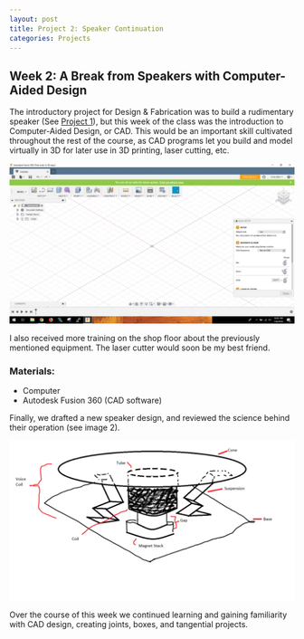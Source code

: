 ```yaml
---
layout: post
title: Project 2: Speaker Continuation
categories: Projects
---
```

## Week 2: A Break from Speakers with Computer-Aided Design
The introductory project for Design & Fabrication was to build a rudimentary speaker (See [Project 1]()), but this week of the class was the introduction to Computer-Aided Design, or CAD. This would be an important skill cultivated throughout the rest of the course, as CAD programs let you build and model virtually in 3D for later use in 3D printing, laser cutting, etc.

![Image of CAD Example](/images/project2_week2/cadsc.JPG)

I also received more training on the shop floor about the previously mentioned equipment. The laser cutter would soon be my best friend.

### Materials:
  - Computer
  - Autodesk Fusion 360 (CAD software)

Finally, we drafted a new speaker design, and reviewed the science behind their operation (see image 2).

![Image of Speaker V2 Diagram](/images/project2_week2/diagram.png)

Over the course of this week we continued learning and gaining familiarity with CAD design, creating joints, boxes, and tangential projects.
